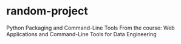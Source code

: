 # random-project
Python Packaging and Command-Line Tools
From the course: Web Applications and Command-Line Tools for Data Engineering
